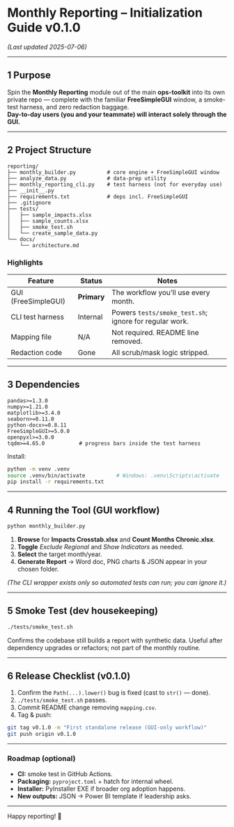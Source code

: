 # Monthly Reporting – Initialization Guide v0.1.0
*(Last updated 2025-07-06)*

---

## 1 Purpose

Spin the **Monthly Reporting** module out of the main **ops-toolkit** into its own
private repo — complete with the familiar **FreeSimpleGUI** window, a smoke-test
harness, and zero redaction baggage.  
**Day-to-day users (you and your teammate) will interact solely through the GUI.**

---

## 2 Project Structure

```
reporting/
├── monthly_builder.py          # core engine + FreeSimpleGUI window
├── analyze_data.py             # data-prep utility
├── monthly_reporting_cli.py    # test harness (not for everyday use)
├── __init__.py
├── requirements.txt            # deps incl. FreeSimpleGUI
├── .gitignore
├── tests/
│   ├── sample_impacts.xlsx
│   ├── sample_counts.xlsx
│   ├── smoke_test.sh
│   └── create_sample_data.py
└── docs/
    └── architecture.md
```

### Highlights

| Feature                | Status | Notes                                   |
|------------------------|--------|-----------------------------------------|
| GUI (FreeSimpleGUI)    | **Primary** | The workflow you'll use every month. |
| CLI test harness       | Internal | Powers `tests/smoke_test.sh`; ignore for regular work. |
| Mapping file           | N/A    | Not required. README line removed.      |
| Redaction code         | Gone   | All scrub/mask logic stripped.          |

---

## 3 Dependencies

```text
pandas>=1.3.0
numpy>=1.21.0
matplotlib>=3.4.0
seaborn>=0.11.0
python-docx>=0.8.11
FreeSimpleGUI>=5.0.0
openpyxl>=3.0.0
tqdm>=4.65.0           # progress bars inside the test harness
```

Install:

```bash
python -m venv .venv
source .venv/bin/activate          # Windows: .venv\Scripts\activate
pip install -r requirements.txt
```

---

## 4 Running the Tool (GUI workflow)

```bash
python monthly_builder.py
```

1. **Browse** for **Impacts Crosstab.xlsx** and **Count Months Chronic.xlsx**.
2. **Toggle** *Exclude Regional* and *Show Indicators* as needed.
3. **Select** the target month/year.
4. **Generate Report** → Word doc, PNG charts & JSON appear in your chosen folder.

*(The CLI wrapper exists only so automated tests can run; you can ignore it.)*

---

## 5 Smoke Test (dev housekeeping)

```bash
./tests/smoke_test.sh
```

Confirms the codebase still builds a report with synthetic data.
Useful after dependency upgrades or refactors; not part of the monthly routine.

---

## 6 Release Checklist (v0.1.0)

1. Confirm the `Path(...).lower()` bug is fixed (cast to `str()` — done).
2. `./tests/smoke_test.sh` passes.
3. Commit README change removing `mapping.csv`.
4. Tag & push:

```bash
git tag v0.1.0 -m "First standalone release (GUI-only workflow)"
git push origin v0.1.0
```

---

### Roadmap (optional)

* **CI:** smoke test in GitHub Actions.
* **Packaging:** `pyproject.toml` + hatch for internal wheel.
* **Installer:** PyInstaller EXE if broader org adoption happens.
* **New outputs:** JSON → Power BI template if leadership asks.

---

Happy reporting! 🎉